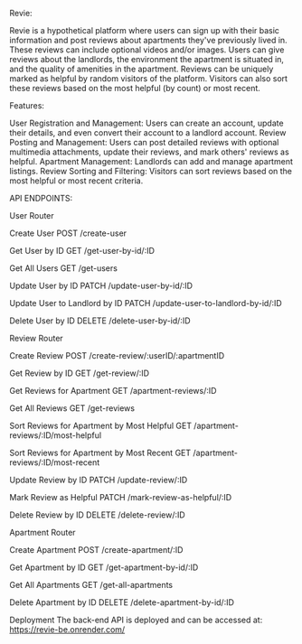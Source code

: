 Revie:

Revie is a hypothetical platform where users can sign up with their basic information and post reviews about apartments they've previously lived in. These reviews can include optional videos and/or images. Users can give reviews about the landlords, the environment the apartment is situated in, and the quality of amenities in the apartment. Reviews can be uniquely marked as helpful by random visitors of the platform. Visitors can also sort these reviews based on the most helpful (by count) or most recent.

Features:

User Registration and Management: Users can create an account, update their details, and even convert their account to a landlord account.
Review Posting and Management: Users can post detailed reviews with optional multimedia attachments, update their reviews, and mark others' reviews as helpful.
Apartment Management: Landlords can add and manage apartment listings.
Review Sorting and Filtering: Visitors can sort reviews based on the most helpful or most recent criteria.

API ENDPOINTS:

User Router

Create User
POST /create-user

Get User by ID
GET /get-user-by-id/:ID

Get All Users
GET /get-users

Update User by ID
PATCH /update-user-by-id/:ID

Update User to Landlord by ID
PATCH /update-user-to-landlord-by-id/:ID

Delete User by ID
DELETE /delete-user-by-id/:ID

Review Router

Create Review
POST /create-review/:userID/:apartmentID

Get Review by ID
GET /get-review/:ID

Get Reviews for Apartment
GET /apartment-reviews/:ID

Get All Reviews
GET /get-reviews

Sort Reviews for Apartment by Most Helpful
GET /apartment-reviews/:ID/most-helpful

Sort Reviews for Apartment by Most Recent
GET /apartment-reviews/:ID/most-recent

Update Review by ID
PATCH /update-review/:ID

Mark Review as Helpful
PATCH /mark-review-as-helpful/:ID

Delete Review by ID
DELETE /delete-review/:ID

Apartment Router

Create Apartment
POST /create-apartment/:ID

Get Apartment by ID
GET /get-apartment-by-id/:ID

Get All Apartments
GET /get-all-apartments

Delete Apartment by ID
DELETE /delete-apartment-by-id/:ID

Deployment
The back-end API is deployed and can be accessed at:
https://revie-be.onrender.com/
